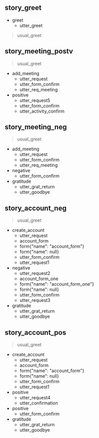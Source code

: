 ## story_greet
* greet
   - utter_greet
> usual_greet


## story_meeting_postv
> usual_greet
* add_meeting
   - utter_request
   - utter_form_confirm
   - utter_req_meeting
*  positive
   - utter_request5
   - utter_form_confirm
   - utter_activity_confirm
## story_meeting_neg
> usual_greet
* add_meeting
   - utter_request
   - utter_form_confirm
   - utter_req_meeting
*  negative
   - utter_form_confirm
* gratitude
   - utter_grat_return
   - utter_goodbye
## story_account_neg
> usual_greet
* create_account
   - utter_request
   - account_form
   - form{"name": "account_form"}
   - form{"name": null}
   - utter_form_confirm
   - utter_request1
* negative
   - utter_request2
   - account_form_one
   - form{"name": "account_form_one"}
   - form{"name": null}
   - utter_form_confirm
   - utter_request3
* gratitude
   - utter_grat_return
   - utter_goodbye
  
## story_account_pos
> usual_greet
* create_account
   - utter_request
   - account_form
   - form{"name": "account_form"}
   - form{"name": null}
   - utter_form_confirm
   - utter_request1
* positive
   - utter_request4
   - utter_confirmation
* positive
  - utter_form_confirm
* gratitude
   - utter_grat_return
   - utter_goodbye



